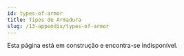 ```yaml
---
id: types-of-armor
title: Tipos de Armadura
slug: /13-appendix/types-of-armor
---
```


Esta página está em construção e encontra-se indisponível.
